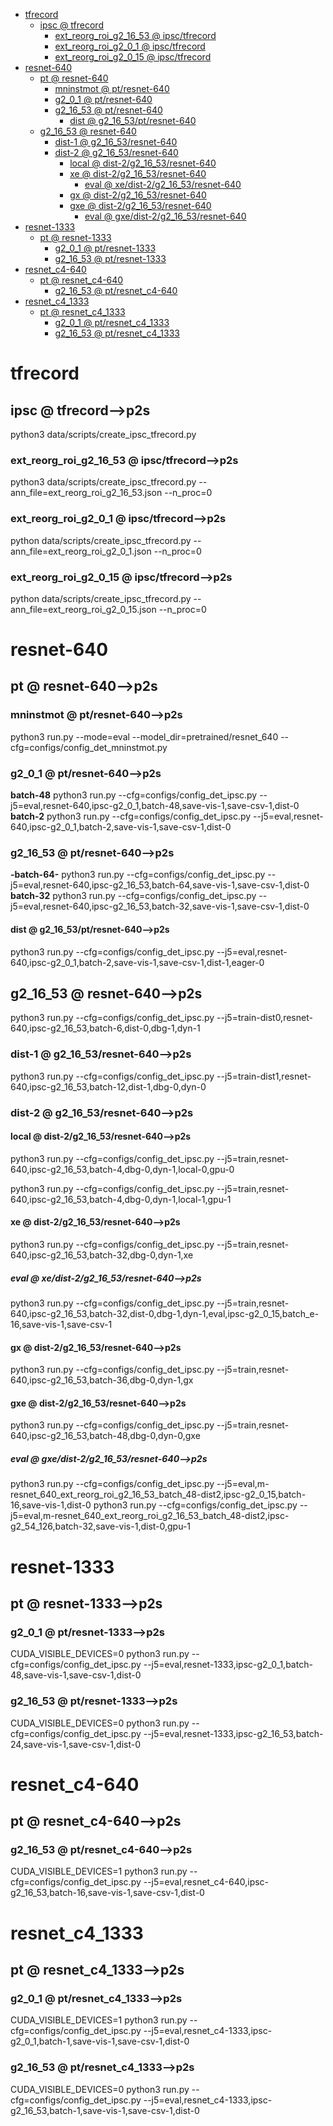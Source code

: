 <!-- MarkdownTOC -->

- [tfrecord](#tfrecor_d_)
    - [ipsc       @ tfrecord](#ipsc___tfrecord_)
        - [ext_reorg_roi_g2_16_53       @ ipsc/tfrecord](#ext_reorg_roi_g2_16_53___ipsc_tfrecor_d_)
        - [ext_reorg_roi_g2_0_1       @ ipsc/tfrecord](#ext_reorg_roi_g2_0_1___ipsc_tfrecor_d_)
        - [ext_reorg_roi_g2_0_15       @ ipsc/tfrecord](#ext_reorg_roi_g2_0_15___ipsc_tfrecor_d_)
- [resnet-640](#resnet_64_0_)
    - [pt       @ resnet-640](#pt___resnet_640_)
        - [mninstmot       @ pt/resnet-640](#mninstmot___pt_resnet_64_0_)
        - [g2_0_1       @ pt/resnet-640](#g2_0_1___pt_resnet_64_0_)
        - [g2_16_53       @ pt/resnet-640](#g2_16_53___pt_resnet_64_0_)
            - [dist       @ g2_16_53/pt/resnet-640](#dist___g2_16_53_pt_resnet_640_)
    - [g2_16_53       @ resnet-640](#g2_16_53___resnet_640_)
        - [dist-1       @ g2_16_53/resnet-640](#dist_1___g2_16_53_resnet_64_0_)
        - [dist-2       @ g2_16_53/resnet-640](#dist_2___g2_16_53_resnet_64_0_)
            - [local       @ dist-2/g2_16_53/resnet-640](#local___dist_2_g2_16_53_resnet_640_)
            - [xe       @ dist-2/g2_16_53/resnet-640](#xe___dist_2_g2_16_53_resnet_640_)
                - [eval       @ xe/dist-2/g2_16_53/resnet-640](#eval___xe_dist_2_g2_16_53_resnet_64_0_)
            - [gx       @ dist-2/g2_16_53/resnet-640](#gx___dist_2_g2_16_53_resnet_640_)
            - [gxe       @ dist-2/g2_16_53/resnet-640](#gxe___dist_2_g2_16_53_resnet_640_)
                - [eval       @ gxe/dist-2/g2_16_53/resnet-640](#eval___gxe_dist_2_g2_16_53_resnet_640_)
- [resnet-1333](#resnet_1333_)
    - [pt       @ resnet-1333](#pt___resnet_133_3_)
        - [g2_0_1       @ pt/resnet-1333](#g2_0_1___pt_resnet_1333_)
        - [g2_16_53       @ pt/resnet-1333](#g2_16_53___pt_resnet_1333_)
- [resnet_c4-640](#resnet_c4_640_)
    - [pt       @ resnet_c4-640](#pt___resnet_c4_64_0_)
        - [g2_16_53       @ pt/resnet_c4-640](#g2_16_53___pt_resnet_c4_640_)
- [resnet_c4_1333](#resnet_c4_133_3_)
    - [pt       @ resnet_c4_1333](#pt___resnet_c4_1333_)
        - [g2_0_1       @ pt/resnet_c4_1333](#g2_0_1___pt_resnet_c4_133_3_)
        - [g2_16_53       @ pt/resnet_c4_1333](#g2_16_53___pt_resnet_c4_133_3_)

<!-- /MarkdownTOC -->

<a id="tfrecor_d_"></a>
# tfrecord
<a id="ipsc___tfrecord_"></a>
## ipsc       @ tfrecord-->p2s
python3 data/scripts/create_ipsc_tfrecord.py
<a id="ext_reorg_roi_g2_16_53___ipsc_tfrecor_d_"></a>
### ext_reorg_roi_g2_16_53       @ ipsc/tfrecord-->p2s
python3 data/scripts/create_ipsc_tfrecord.py --ann_file=ext_reorg_roi_g2_16_53.json --n_proc=0
<a id="ext_reorg_roi_g2_0_1___ipsc_tfrecor_d_"></a>
### ext_reorg_roi_g2_0_1       @ ipsc/tfrecord-->p2s
python data/scripts/create_ipsc_tfrecord.py --ann_file=ext_reorg_roi_g2_0_1.json --n_proc=0
<a id="ext_reorg_roi_g2_0_15___ipsc_tfrecor_d_"></a>
### ext_reorg_roi_g2_0_15       @ ipsc/tfrecord-->p2s
python data/scripts/create_ipsc_tfrecord.py --ann_file=ext_reorg_roi_g2_0_15.json --n_proc=0

<a id="resnet_64_0_"></a>
# resnet-640 
<a id="pt___resnet_640_"></a>
## pt       @ resnet-640-->p2s
<a id="mninstmot___pt_resnet_64_0_"></a>
### mninstmot       @ pt/resnet-640-->p2s
python3 run.py --mode=eval --model_dir=pretrained/resnet_640 --cfg=configs/config_det_mninstmot.py
<a id="g2_0_1___pt_resnet_64_0_"></a>
### g2_0_1       @ pt/resnet-640-->p2s
__batch-48__
python3 run.py --cfg=configs/config_det_ipsc.py  --j5=eval,resnet-640,ipsc-g2_0_1,batch-48,save-vis-1,save-csv-1,dist-0
__batch-2__
python3 run.py --cfg=configs/config_det_ipsc.py  --j5=eval,resnet-640,ipsc-g2_0_1,batch-2,save-vis-1,save-csv-1,dist-0
<a id="g2_16_53___pt_resnet_64_0_"></a>
### g2_16_53       @ pt/resnet-640-->p2s
__-batch-64-__
python3 run.py --cfg=configs/config_det_ipsc.py  --j5=eval,resnet-640,ipsc-g2_16_53,batch-64,save-vis-1,save-csv-1,dist-0
__batch-32__
python3 run.py --cfg=configs/config_det_ipsc.py  --j5=eval,resnet-640,ipsc-g2_16_53,batch-32,save-vis-1,save-csv-1,dist-0
<a id="dist___g2_16_53_pt_resnet_640_"></a>
#### dist       @ g2_16_53/pt/resnet-640-->p2s
python3 run.py --cfg=configs/config_det_ipsc.py  --j5=eval,resnet-640,ipsc-g2_0_1,batch-2,save-vis-1,save-csv-1,dist-1,eager-0

<a id="g2_16_53___resnet_640_"></a>
## g2_16_53       @ resnet-640-->p2s
python3 run.py --cfg=configs/config_det_ipsc.py  --j5=train-dist0,resnet-640,ipsc-g2_16_53,batch-6,dist-0,dbg-1,dyn-1
<a id="dist_1___g2_16_53_resnet_64_0_"></a>
### dist-1       @ g2_16_53/resnet-640-->p2s
python3 run.py --cfg=configs/config_det_ipsc.py  --j5=train-dist1,resnet-640,ipsc-g2_16_53,batch-12,dist-1,dbg-0,dyn-0
<a id="dist_2___g2_16_53_resnet_64_0_"></a>
### dist-2       @ g2_16_53/resnet-640-->p2s
<a id="local___dist_2_g2_16_53_resnet_640_"></a>
#### local       @ dist-2/g2_16_53/resnet-640-->p2s
python3 run.py --cfg=configs/config_det_ipsc.py  --j5=train,resnet-640,ipsc-g2_16_53,batch-4,dbg-0,dyn-1,local-0,gpu-0

python3 run.py --cfg=configs/config_det_ipsc.py  --j5=train,resnet-640,ipsc-g2_16_53,batch-4,dbg-0,dyn-1,local-1,gpu-1

<a id="xe___dist_2_g2_16_53_resnet_640_"></a>
#### xe       @ dist-2/g2_16_53/resnet-640-->p2s
python3 run.py --cfg=configs/config_det_ipsc.py  --j5=train,resnet-640,ipsc-g2_16_53,batch-32,dbg-0,dyn-1,xe
<a id="eval___xe_dist_2_g2_16_53_resnet_64_0_"></a>
##### eval       @ xe/dist-2/g2_16_53/resnet-640-->p2s
python3 run.py --cfg=configs/config_det_ipsc.py  --j5=train,resnet-640,ipsc-g2_16_53,batch-32,dist-0,dbg-1,dyn-1,eval,ipsc-g2_0_15,batch_e-16,save-vis-1,save-csv-1

<a id="gx___dist_2_g2_16_53_resnet_640_"></a>
#### gx       @ dist-2/g2_16_53/resnet-640-->p2s
python3 run.py --cfg=configs/config_det_ipsc.py  --j5=train,resnet-640,ipsc-g2_16_53,batch-36,dbg-0,dyn-1,gx

<a id="gxe___dist_2_g2_16_53_resnet_640_"></a>
#### gxe       @ dist-2/g2_16_53/resnet-640-->p2s
python3 run.py --cfg=configs/config_det_ipsc.py  --j5=train,resnet-640,ipsc-g2_16_53,batch-48,dbg-0,dyn-0,gxe
<a id="eval___gxe_dist_2_g2_16_53_resnet_640_"></a>
##### eval       @ gxe/dist-2/g2_16_53/resnet-640-->p2s
python3 run.py --cfg=configs/config_det_ipsc.py  --j5=eval,m-resnet_640_ext_reorg_roi_g2_16_53_batch_48-dist2,ipsc-g2_0_15,batch-16,save-vis-1,dist-0
python3 run.py --cfg=configs/config_det_ipsc.py  --j5=eval,m-resnet_640_ext_reorg_roi_g2_16_53_batch_48-dist2,ipsc-g2_54_126,batch-32,save-vis-1,dist-0,gpu-1


<a id="resnet_1333_"></a>
# resnet-1333 
<a id="pt___resnet_133_3_"></a>
## pt       @ resnet-1333-->p2s
<a id="g2_0_1___pt_resnet_1333_"></a>
### g2_0_1       @ pt/resnet-1333-->p2s
CUDA_VISIBLE_DEVICES=0 python3 run.py --cfg=configs/config_det_ipsc.py  --j5=eval,resnet-1333,ipsc-g2_0_1,batch-48,save-vis-1,save-csv-1,dist-0
<a id="g2_16_53___pt_resnet_1333_"></a>
### g2_16_53       @ pt/resnet-1333-->p2s
CUDA_VISIBLE_DEVICES=0 python3 run.py --cfg=configs/config_det_ipsc.py  --j5=eval,resnet-1333,ipsc-g2_16_53,batch-24,save-vis-1,save-csv-1,dist-0

<a id="resnet_c4_640_"></a>
# resnet_c4-640 
<a id="pt___resnet_c4_64_0_"></a>
## pt       @ resnet_c4-640-->p2s
<a id="g2_16_53___pt_resnet_c4_640_"></a>
### g2_16_53       @ pt/resnet_c4-640-->p2s
CUDA_VISIBLE_DEVICES=1 python3 run.py --cfg=configs/config_det_ipsc.py  --j5=eval,resnet_c4-640,ipsc-g2_16_53,batch-16,save-vis-1,save-csv-1,dist-0

<a id="resnet_c4_133_3_"></a>
# resnet_c4_1333 
<a id="pt___resnet_c4_1333_"></a>
## pt       @ resnet_c4_1333-->p2s
<a id="g2_0_1___pt_resnet_c4_133_3_"></a>
### g2_0_1       @ pt/resnet_c4_1333-->p2s
CUDA_VISIBLE_DEVICES=1 python3 run.py --cfg=configs/config_det_ipsc.py  --j5=eval,resnet_c4-1333,ipsc-g2_0_1,batch-1,save-vis-1,save-csv-1,dist-0
<a id="g2_16_53___pt_resnet_c4_133_3_"></a>
### g2_16_53       @ pt/resnet_c4_1333-->p2s
CUDA_VISIBLE_DEVICES=0 python3 run.py --cfg=configs/config_det_ipsc.py  --j5=eval,resnet_c4-1333,ipsc-g2_16_53,batch-1,save-vis-1,save-csv-1,dist-0



